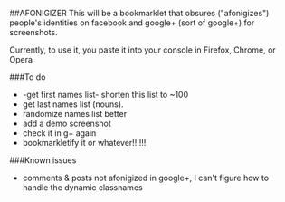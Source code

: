 ##AFONIGIZER
This will be a bookmarklet that obsures ("afonigizes") people's identities on 
facebook and google+ (sort of google+) for screenshots.

Currently, to use it, you paste it into your console in Firefox, Chrome, or 
Opera

###To do
* -get first names list- shorten this list to ~100
* get last names list (nouns).
* randomize names list better
* add a demo screenshot
* check it in g+ again
* bookmarkletify it or whatever!!!!!!

###Known issues
* comments & posts not afonigized in google+, I can't figure how to handle the
dynamic classnames
